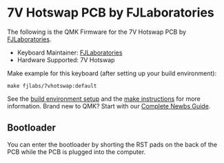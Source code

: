 # 7V Hotswap PCB by FJLaboratories

The following is the QMK Firmware for the 7V Hotswap PCB by [FJLaboratories](https://www.fjlaboratories.com/).

* Keyboard Maintainer: [FJLaboratories](https://github.com/mrnoisytiger)
* Hardware Supported: 7V Hotswap

Make example for this keyboard (after setting up your build environment):

    make fjlabs/7vhotswap:default

See the [build environment setup](https://docs.qmk.fm/#/getting_started_build_tools) and the [make instructions](https://docs.qmk.fm/#/getting_started_make_guide) for more information. Brand new to QMK? Start with our [Complete Newbs Guide](https://docs.qmk.fm/#/newbs). 

## Bootloader

You can enter the bootloader by shorting the RST pads on the back of the PCB while the PCB is plugged into the computer. 
